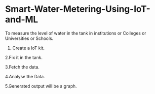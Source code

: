 # Smart-Water-Metering-Using-IoT-and-ML
To measure the level of water in the tank in institutions or Colleges or Universities or Schools.

1. Create a IoT kit.

2.Fix it in the tank.

3.Fetch the data.

4.Analyse the Data.

5.Generated output will be a graph.
